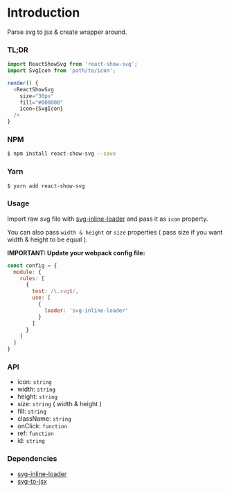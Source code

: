 # Introduction
Parse svg to jsx & create wrapper around.

### TL;DR
```javascript
import ReactShowSvg from 'react-show-svg';
import SvgIcon from 'path/to/icon';

render() {
  <ReactShowSvg
    size="30px"
    fill="#000000"
    icon={SvgIcon}
  />
}
```

### NPM
```bash
$ npm install react-show-svg --save
```

### Yarn
```bash
$ yarn add react-show-svg
```

### Usage
Import raw svg file with [svg-inline-loader](https://github.com/webpack-contrib/svg-inline-loader) and pass it
as `icon` property.

You can also pass `width & height` or `size` properties ( pass size if you want width & height to be equal ).

**IMPORTANT: Update your webpack config file:**

```javascript
const config = {
  module: {
    rules: [
      {
        test: /\.svg$/,
        use: [
          {
            loader: 'svg-inline-loader'
          }
        ]
      }
    ]
  }
}
```

### API
* icon: `string`
* width: `string`
* height: `string`
* size: `string` ( width & height )
* fill: `string`
* className: `string`
* onClick: `function`
* ref: `function`
* id: `string`

### Dependencies
* [svg-inline-loader](https://github.com/webpack-contrib/svg-inline-loader)
* [svg-to-jsx](https://github.com/reactor-studio/svg-to-jsx)
